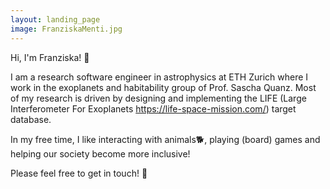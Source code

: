 ```yaml
---
layout: landing_page
image: FranziskaMenti.jpg
---
```


Hi, I'm Franziska! 👋

I am a research software engineer in astrophysics at ETH Zurich where I work in the exoplanets and habitability group of Prof. Sascha Quanz.
Most of my research is driven by designing and implementing the LIFE (Large Interferometer For Exoplanets https://life-space-mission.com/) target database.

In my free time, I like interacting with animals🐕, playing (board) games and helping our society become more inclusive!

Please feel free to get in touch! 📧
